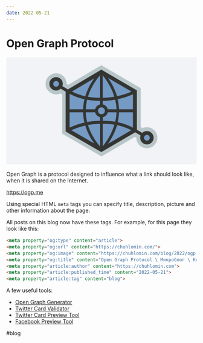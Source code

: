 ```yaml
---
date: 2022-05-21
---
```


# Open Graph Protocol

![Open Graph Protocol](../2022/ogp.png)

Open Graph is a protocol designed to influence what a link should look like,
when it is shared on the Internet.

https://ogp.me

Using special HTML `meta` tags you can specify title, description, picture
and other information about the page.

All posts on this blog now have these tags. For example, for this page they
look like this:

```html
<meta property="og:type" content="article">
<meta property="og:url" content="https://chuhlomin.com/">
<meta property="og:image" content="https://chuhlomin.com/blog/2022/ogp.png">
<meta property="og:title" content="Open Graph Protocol \ Микроблог \ Константин Чухломин">
<meta property="article:author" content="https://chuhlomin.com">
<meta property="article:published_time" content="2022-05-21">
<meta property="article:tag" content="blog">
```

A few useful tools:

* [Open Graph Generator](https://webcode.tools/generators/open-graph)
* [Twitter Card Validator](https://cards-dev.twitter.com/validator)
* [Twitter Card Preview Tool](https://www.bannerbear.com/tools/twitter-card-preview-tool/)
* [Facebook Preview Tool](https://www.bannerbear.com/tools/facebook-open-graph-preview-tool/)

#blog
